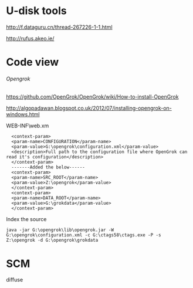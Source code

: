 # U-disk tools

http://f.dataguru.cn/thread-267226-1-1.html

http://rufus.akeo.ie/




# Code view

###### Opengrok

https://github.com/OpenGrok/OpenGrok/wiki/How-to-install-OpenGrok

http://algopadawan.blogspot.co.uk/2012/07/installing-opengrok-on-windows.html

WEB-INF\web.xm
```
  <context-param>
  <param-name>CONFIGURATION</param-name>
  <param-value>G:\opengrok\configuration.xml</param-value>
  <description>Full path to the configuration file where OpenGrok can read it's configuration</description>
  </context-param>
  -------Added the below------
  <context-param>
  <param-name>SRC_ROOT</param-name>
  <param-value>Z:\opengrok</param-value>
  </context-param>
  <context-param>
  <param-name>DATA_ROOT</param-name>
  <param-value>G:\grokdata</param-value>
  </context-param>
```

Index the source
```
java -jar G:\opengrok\lib\opengrok.jar -W G:\opengrok\configuration.xml -c G:\ctags58\ctags.exe -P -s Z:\opengrok -d G:\opengrok\grokdata
```




# SCM

diffuse

